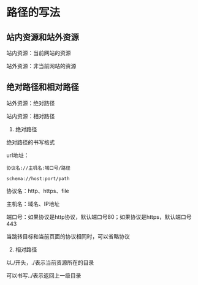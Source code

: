 # 路径的写法

## 站内资源和站外资源

站内资源：当前网站的资源

站外资源：非当前网站的资源

## 绝对路径和相对路径

站外资源：绝对路径

站内资源：相对路径

1. 绝对路径

绝对路径的书写格式

url地址：

```
协议名://主机名:端口号/路径

schema://host:port/path
```

协议名：http、https、file

主机名：域名、IP地址

端口号：如果协议是http协议，默认端口号80；如果协议是https，默认端口号443

当跳转目标和当前页面的协议相同时，可以省略协议

2. 相对路径

以./开头，./表示当前资源所在的目录

可以书写../表示返回上一级目录